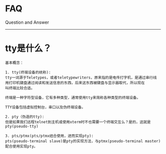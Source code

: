 FAQ
===

Question and Answer

--------------------------------------------------------------------------------
# tty是什么？

    基本概念：
    
    1. tty(终端设备的统称):
    tty一词源于Teletypes，或者teletypewriters，原来指的是电传打字机，是通过串行线
    用打印机键盘通过阅读和发送信息的东西，后来这东西被键盘与显示器取代，所以现在
    叫终端比较合适。
    
    终端是一种字符型设备，它有多种类型，通常使用tty来简称各种类型的终端设备。
    
    TTY设备包括虚拟控制台，串口以及伪终端设备。
    
    2. pty（伪造的tty):
    但是如果我们远程telnet到主机或使用xterm时不也需要一个终端交互么？是的，这就是pty(pseudo-tty)
    
    3. pts/ptmx(pts/ptmx结合使用，进而实现pty):
    pts(pseudo-terminal slave)是pty的实现方法，与ptmx(pseudo-terminal master)配合使用实现pty。
    
    
